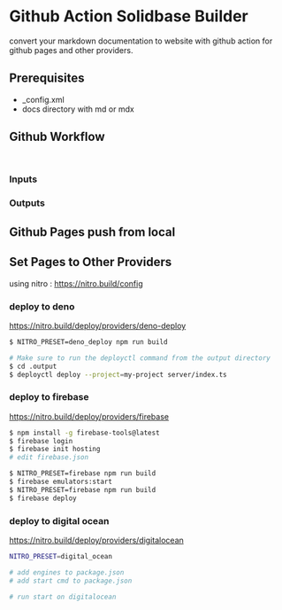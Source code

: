 # Github Action Solidbase Builder
convert your markdown documentation to website with github action for github pages and other providers.

## Prerequisites

* _config.xml
* docs directory with md or mdx

## Github Workflow

```


```

### Inputs

### Outputs

## Github Pages push from local



## Set Pages to Other Providers
using nitro : https://nitro.build/config

### deploy to deno
https://nitro.build/deploy/providers/deno-deploy

```bash
$ NITRO_PRESET=deno_deploy npm run build

# Make sure to run the deployctl command from the output directory
$ cd .output
$ deployctl deploy --project=my-project server/index.ts
```

### deploy to firebase
https://nitro.build/deploy/providers/firebase

```bash
$ npm install -g firebase-tools@latest
$ firebase login
$ firebase init hosting
# edit firebase.json

$ NITRO_PRESET=firebase npm run build
$ firebase emulators:start
$ NITRO_PRESET=firebase npm run build
$ firebase deploy
```

### deploy to digital ocean
https://nitro.build/deploy/providers/digitalocean

```bash
NITRO_PRESET=digital_ocean

# add engines to package.json
# add start cmd to package.json

# run start on digitalocean
```
